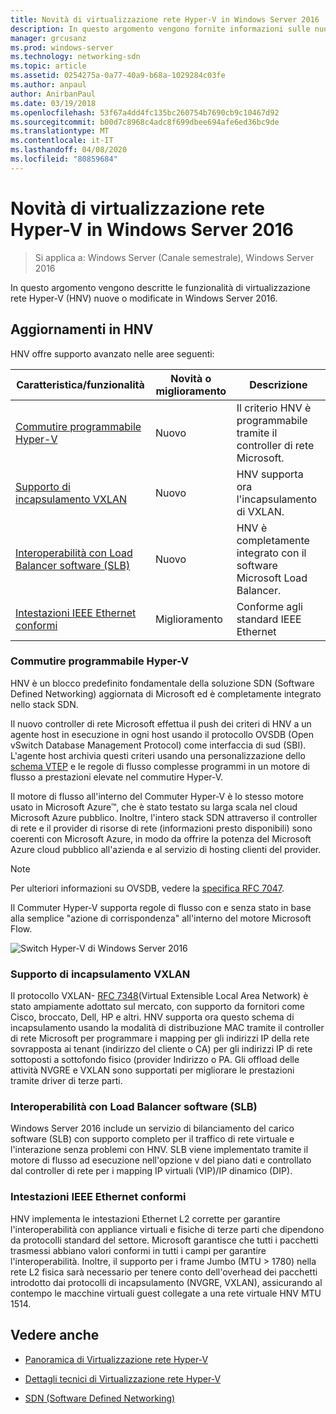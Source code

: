 ```yaml
---
title: Novità di virtualizzazione rete Hyper-V in Windows Server 2016
description: In questo argomento vengono fornite informazioni sulle nuove funzionalità di virtualizzazione rete Hyper-V in Windows Server 2016
manager: grcusanz
ms.prod: windows-server
ms.technology: networking-sdn
ms.topic: article
ms.assetid: 0254275a-0a77-40a9-b68a-1029284c03fe
ms.author: anpaul
author: AnirbanPaul
ms.date: 03/19/2018
ms.openlocfilehash: 53f67a4dd4fc135bc260754b7690cb9c10467d92
ms.sourcegitcommit: b00d7c8968c4adc8f699dbee694afe6ed36bc9de
ms.translationtype: MT
ms.contentlocale: it-IT
ms.lasthandoff: 04/08/2020
ms.locfileid: "80859684"
---
```

# <a name="whats-new-in-hyper-v-network-virtualization-in-windows-server-2016"></a>Novità di virtualizzazione rete Hyper-V in Windows Server 2016

>Si applica a: Windows Server (Canale semestrale), Windows Server 2016

In questo argomento vengono descritte le funzionalità di virtualizzazione rete Hyper-V (HNV) nuove o modificate in Windows Server 2016.  
  
## <a name="updates-in-hnv"></a><a name="BKMK_IPAM2012R2"></a>Aggiornamenti in HNV  
HNV offre supporto avanzato nelle aree seguenti:  
  
|Caratteristica/funzionalità|Novità o miglioramento|Descrizione|  
|--------------------------|-------------------|---------------|  
|[Commutire programmabile Hyper-V](../../../sdn/technologies/hyper-v-network-virtualization/../../../sdn/technologies/hyper-v-network-virtualization/../../../sdn/technologies/hyper-v-network-virtualization/../../../sdn/technologies/hyper-v-network-virtualization/whats-new-hyperv-network-virtualization-windows-server.md#SDN)|Nuovo|Il criterio HNV è programmabile tramite il controller di rete Microsoft.|  
|[Supporto di incapsulamento VXLAN](../../../sdn/technologies/hyper-v-network-virtualization/../../../sdn/technologies/hyper-v-network-virtualization/../../../sdn/technologies/hyper-v-network-virtualization/../../../sdn/technologies/hyper-v-network-virtualization/whats-new-hyperv-network-virtualization-windows-server.md#VXLAN)|Nuovo|HNV supporta ora l'incapsulamento di VXLAN.|  
|[Interoperabilità con Load Balancer software (SLB)](../../../sdn/technologies/hyper-v-network-virtualization/../../../sdn/technologies/hyper-v-network-virtualization/../../../sdn/technologies/hyper-v-network-virtualization/../../../sdn/technologies/hyper-v-network-virtualization/whats-new-hyperv-network-virtualization-windows-server.md#SLB)|Nuovo|HNV è completamente integrato con il software Microsoft Load Balancer.|  
|[Intestazioni IEEE Ethernet conformi](../../../sdn/technologies/hyper-v-network-virtualization/../../../sdn/technologies/hyper-v-network-virtualization/../../../sdn/technologies/hyper-v-network-virtualization/../../../sdn/technologies/hyper-v-network-virtualization/whats-new-hyperv-network-virtualization-windows-server.md#L2)|Miglioramento|Conforme agli standard IEEE Ethernet|  
  
### <a name="programmable-hyper-v-switch"></a><a name="SDN"></a>Commutire programmabile Hyper-V  
HNV è un blocco predefinito fondamentale della soluzione SDN (Software Defined Networking) aggiornata di Microsoft ed è completamente integrato nello stack SDN.  
  
Il nuovo controller di rete Microsoft effettua il push dei criteri di HNV a un agente host in esecuzione in ogni host usando il protocollo OVSDB (Open vSwitch Database Management Protocol) come interfaccia di sud (SBI). L'agente host archivia questi criteri usando una personalizzazione dello [schema VTEP](https://github.com/openvswitch/ovs/blob/master/vtep/vtep.ovsschema) e le regole di flusso complesse programmi in un motore di flusso a prestazioni elevate nel commutire Hyper-V.  
  
Il motore di flusso all'interno del Commuter Hyper-V è lo stesso motore usato in Microsoft Azure&trade;, che è stato testato su larga scala nel cloud Microsoft Azure pubblico. Inoltre, l'intero stack SDN attraverso il controller di rete e il provider di risorse di rete (informazioni presto disponibili) sono coerenti con Microsoft Azure, in modo da offrire la potenza del Microsoft Azure cloud pubblico all'azienda e al servizio di hosting clienti del provider.  
  
> [!NOTE]  
> Per ulteriori informazioni su OVSDB, vedere la [specifica RFC 7047](https://www.rfc-editor.org/info/rfc7047).  
  
Il Commuter Hyper-V supporta regole di flusso con e senza stato in base alla semplice "azione di corrispondenza" all'interno del motore Microsoft Flow.  
 
![Switch Hyper-V di Windows Server 2016](../../../media/what-s-new-in-hyper-v-network-virtualization-in-windows-server/HNVOverview.png)  
  
### <a name="vxlan-encapsulation-support"></a><a name="VXLAN"></a>Supporto di incapsulamento VXLAN  
Il protocollo VXLAN- [RFC 7348](https://www.rfc-editor.org/info/rfc7348)(Virtual Extensible Local Area Network) è stato ampiamente adottato sul mercato, con supporto da fornitori come Cisco, broccato, Dell, HP e altri. HNV supporta ora questo schema di incapsulamento usando la modalità di distribuzione MAC tramite il controller di rete Microsoft per programmare i mapping per gli indirizzi IP della rete sovrapposta ai tenant (indirizzo del cliente o CA) per gli indirizzi IP di rete sottoposti a sottofondo fisico (provider Indirizzo o PA. Gli offload delle attività NVGRE e VXLAN sono supportati per migliorare le prestazioni tramite driver di terze parti.  
  
### <a name="software-load-balancer-slb-interoperability"></a><a name="SLB"></a>Interoperabilità con Load Balancer software (SLB)  
Windows Server 2016 include un servizio di bilanciamento del carico software (SLB) con supporto completo per il traffico di rete virtuale e l'interazione senza problemi con HNV. SLB viene implementato tramite il motore di flusso ad esecuzione nell'opzione v del piano dati e controllato dal controller di rete per i mapping IP virtuali (VIP)/IP dinamico (DIP).  
  
### <a name="compliant-ieee-ethernet-headers"></a><a name="L2"></a>Intestazioni IEEE Ethernet conformi  
HNV implementa le intestazioni Ethernet L2 corrette per garantire l'interoperabilità con appliance virtuali e fisiche di terze parti che dipendono da protocolli standard del settore. Microsoft garantisce che tutti i pacchetti trasmessi abbiano valori conformi in tutti i campi per garantire l'interoperabilità. Inoltre, il supporto per i frame Jumbo (MTU > 1780) nella rete L2 fisica sarà necessario per tenere conto dell'overhead dei pacchetti introdotto dai protocolli di incapsulamento (NVGRE, VXLAN), assicurando al contempo le macchine virtuali guest collegate a una rete virtuale HNV MTU 1514.  
  
## <a name="see-also"></a>Vedere anche  
  
-   [Panoramica di Virtualizzazione rete Hyper-V](hyperv-network-virtualization-overview-windows-server.md)  
  
-   [Dettagli tecnici di Virtualizzazione rete Hyper-V](hyperv-network-virtualization-technical-details-windows-server.md)  
  
-   [SDN (Software Defined Networking)](../../Software-Defined-Networking--SDN-.md)  
  